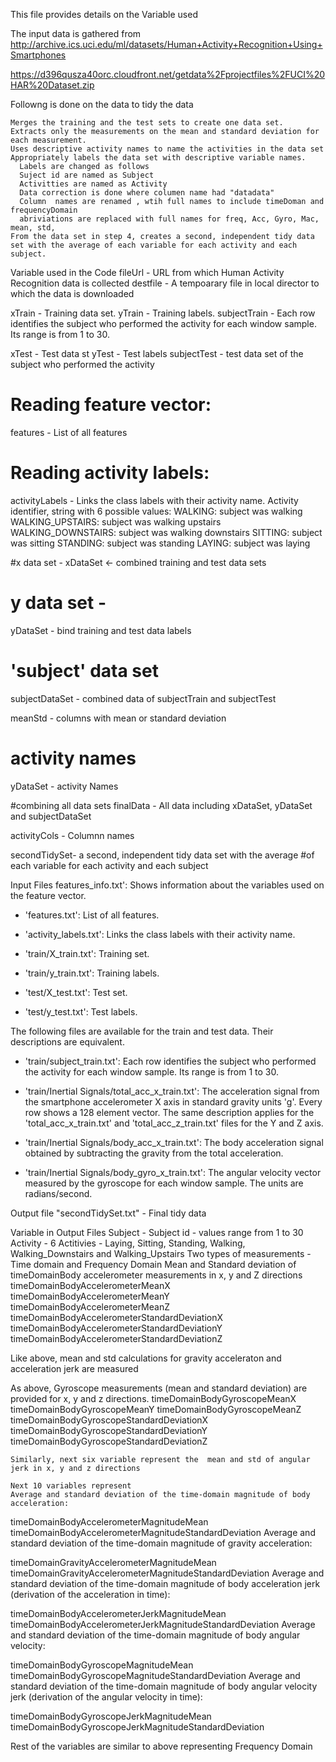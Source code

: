 This file provides details on the Variable used

The input data is gathered from
http://archive.ics.uci.edu/ml/datasets/Human+Activity+Recognition+Using+Smartphones

https://d396qusza40orc.cloudfront.net/getdata%2Fprojectfiles%2FUCI%20HAR%20Dataset.zip

Followng is done on the data to tidy the data

    Merges the training and the test sets to create one data set.
    Extracts only the measurements on the mean and standard deviation for each measurement.
    Uses descriptive activity names to name the activities in the data set
    Appropriately labels the data set with descriptive variable names.
      Labels are changed as follows
      Suject id are named as Subject
      Activitties are named as Activity
      Data correction is done where columen name had "datadata"
      Column  names are renamed , wtih full names to include timeDoman and frequencyDomain
      abriviations are replaced with full names for freq, Acc, Gyro, Mac, mean, std, 
    From the data set in step 4, creates a second, independent tidy data set with the average of each variable for each activity and each subject.


Variable used in the Code
fileUrl - URL from which Human Activity Recognition data is collected
destfile - A tempoarary file in local director to which the data is downloaded


xTrain - Training data set.
yTrain - Training labels.
subjectTrain - Each row identifies the subject who performed the activity for each window sample. Its range is from 1 to 30. 


xTest - Test data st
yTest - Test labels
subjectTest - test data set of the subject who performed the activity

# Reading feature vector:
features - List of all features

# Reading activity labels:
activityLabels -  Links the class labels with their activity name.
Activity identifier, string with 6 possible values:
      WALKING: subject was walking
      WALKING_UPSTAIRS: subject was walking upstairs
      WALKING_DOWNSTAIRS: subject was walking downstairs
      SITTING: subject was sitting
      STANDING: subject was standing
      LAYING: subject was laying


#x data set - 
xDataSet <- combined training and test data sets

# y data set - 
yDataSet - bind training and test data labels

# 'subject' data set
subjectDataSet - combined data of subjectTrain and subjectTest 


meanStd - columns with mean or standard deviation

# activity names
yDataSet - activity Names


#combining all data sets
finalData - All data including xDataSet, yDataSet and subjectDataSet

activityCols - Columnn names

secondTidySet- a second, independent tidy data set with the average 
#of each variable for each activity and each subject

Input Files
features_info.txt': Shows information about the variables used on the feature vector.

- 'features.txt': List of all features.

- 'activity_labels.txt': Links the class labels with their activity name.

- 'train/X_train.txt': Training set.

- 'train/y_train.txt': Training labels.

- 'test/X_test.txt': Test set.

- 'test/y_test.txt': Test labels.

The following files are available for the train and test data. Their descriptions are equivalent. 

- 'train/subject_train.txt': Each row identifies the subject who performed the activity for each window sample. Its range is from 1 to 30. 

- 'train/Inertial Signals/total_acc_x_train.txt': The acceleration signal from the smartphone accelerometer X axis in standard gravity units 'g'. Every row shows a 128 element vector. The same description applies for the 'total_acc_x_train.txt' and 'total_acc_z_train.txt' files for the Y and Z axis. 

- 'train/Inertial Signals/body_acc_x_train.txt': The body acceleration signal obtained by subtracting the gravity from the total acceleration. 

- 'train/Inertial Signals/body_gyro_x_train.txt': The angular velocity vector measured by the gyroscope for each window sample. The units are radians/second. 

Output file
"secondTidySet.txt" - Final tidy data


Variable in Output Files
Subject - Subject id - values range from 1 to 30
Activity - 6 Actitivies - Laying, Sitting, Standing, Walking, Walking_Downstairs and Walking_Upstairs
Two types of measurements - Time domain and Frequency Domain
Mean and Standard deviation of timeDomainBody accelerometer measurements in x, y and Z directions
  timeDomainBodyAccelerometerMeanX
  timeDomainBodyAccelerometerMeanY
  timeDomainBodyAccelerometerMeanZ
  timeDomainBodyAccelerometerStandardDeviationX
  timeDomainBodyAccelerometerStandardDeviationY
  timeDomainBodyAccelerometerStandardDeviationZ
  
  Like above, mean and std calculations for gravity acceleraton and acceleration jerk are measured
  
  As above, Gyroscope measurements (mean and standard deviation) are provided for x, y and z directions. 
    timeDomainBodyGyroscopeMeanX
    timeDomainBodyGyroscopeMeanY
    timeDomainBodyGyroscopeMeanZ
    timeDomainBodyGyroscopeStandardDeviationX
    timeDomainBodyGyroscopeStandardDeviationY
    timeDomainBodyGyroscopeStandardDeviationZ
    
    Similarly, next six variable represent the  mean and std of angular jerk in x, y and z directions
    
    Next 10 variables represent
    Average and standard deviation of the time-domain magnitude of body acceleration:

timeDomainBodyAccelerometerMagnitudeMean
timeDomainBodyAccelerometerMagnitudeStandardDeviation
Average and standard deviation of the time-domain magnitude of gravity acceleration:

timeDomainGravityAccelerometerMagnitudeMean
timeDomainGravityAccelerometerMagnitudeStandardDeviation
Average and standard deviation of the time-domain magnitude of body acceleration jerk (derivation of the acceleration in time):

timeDomainBodyAccelerometerJerkMagnitudeMean
timeDomainBodyAccelerometerJerkMagnitudeStandardDeviation
Average and standard deviation of the time-domain magnitude of body angular velocity:

timeDomainBodyGyroscopeMagnitudeMean
timeDomainBodyGyroscopeMagnitudeStandardDeviation
Average and standard deviation of the time-domain magnitude of body angular velocity jerk (derivation of the angular velocity in time):

timeDomainBodyGyroscopeJerkMagnitudeMean
timeDomainBodyGyroscopeJerkMagnitudeStandardDeviation

Rest of the variables are similar to above representing Frequency Domain


